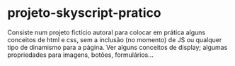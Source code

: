 # projeto-skyscript-pratico
Consiste num projeto fictício autoral para colocar em prática alguns conceitos de html e css, sem a inclusão (no momento) de JS ou qualquer tipo de dinamismo para a página. Ver alguns conceitos de display; algumas propriedades para imagens, botões, formulários...
